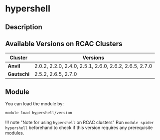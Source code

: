 # hypershell

## Description


## Available Versions on RCAC Clusters
|Cluster|Versions|
|---|---|
|**Anvil**|2.0.2, 2.2.0, 2.4.0, 2.5.1, 2.6.0, 2.6.2, 2.6.5, 2.7.0|
|**Gautschi**|2.5.2, 2.6.5, 2.7.0|

## Module
You can load the module by:

```bash
module load hypershell/version
```

!!! note "Note for using `hypershell` on RCAC clusters"
    Run `module spider hypershell` beforehand to check if this version requires any prerequisite modules.
